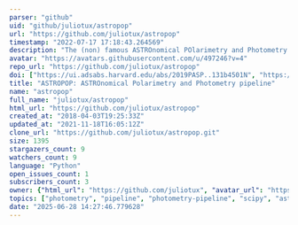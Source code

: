 ```yaml
---
parser: "github"
uid: "github/juliotux/astropop"
url: "https://github.com/juliotux/astropop"
timestamp: "2022-07-17 17:18:43.264569"
description: "The (non) famous ASTROnomical POlarimetry and Photometry pipeline"
avatar: "https://avatars.githubusercontent.com/u/497246?v=4"
repo_url: "https://github.com/juliotux/astropop"
doi: ["https://ui.adsabs.harvard.edu/abs/2019PASP..131b4501N", "https://ui.adsabs.harvard.edu/abs/2018ascl.soft05024N/abstract"]
title: "ASTROPOP: ASTROnomical Polarimetry and Photometry pipeline"
name: "astropop"
full_name: "juliotux/astropop"
html_url: "https://github.com/juliotux/astropop"
created_at: "2018-04-03T19:25:33Z"
updated_at: "2021-11-18T16:05:12Z"
clone_url: "https://github.com/juliotux/astropop.git"
size: 1395
stargazers_count: 9
watchers_count: 9
language: "Python"
open_issues_count: 1
subscribers_count: 3
owner: {"html_url": "https://github.com/juliotux", "avatar_url": "https://avatars.githubusercontent.com/u/497246?v=4", "login": "juliotux", "type": "User"}
topics: ["photometry", "pipeline", "photometry-pipeline", "scipy", "astropy-affiliated", "astrometry", "astronomy", "polarimetry"]
date: "2025-06-28 14:27:46.779628"
---
```

